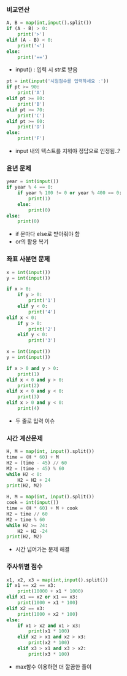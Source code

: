 ### 비교연산
```py
A, B = map(int,input().split())
if (A - B) > 0:
    print('>')
elif (A - B) < 0:
    print('<')
else:
    print('==')
```
- input() : 입력 시 str로 받음

```py
pt = int(input('시험점수를 입력하세요 :'))
if pt >= 90:
    print('A')
elif pt >= 80:
    print('B')
elif pt >= 70:
    print('C')
elif pt >= 60:
    print('D')
else:
    print('F')
```
- input 내의 텍스트를 지워야 정답으로 인정됨..?

### 윤년 문제
```py
year = int(input())
if year % 4 == 0:
    if year % 100 != 0 or year % 400 == 0:
        print(1)
    else:
        print(0)
else:
    print(0)
```
- if 문마다 else로 받아줘야 함
- or의 활용 복기

### 좌표 사분면 문제
```py
x = int(input())
y = int(input())

if x > 0:
    if y > 0:
        print('1')
    elif y < 0:
        print('4')
elif x < 0:
    if y > 0:
        print('2')
    elif y < 0:
        print('3')
```
```py
x = int(input())
y = int(input())

if x > 0 and y > 0:
    print(1)
elif x < 0 and y > 0:
    print(2)
elif x < 0 and y < 0:
    print(3)
elif x > 0 and y < 0:
    print(4)
```
- 두 줄로 입력 이슈

### 시간 계산문제
```py
H, M = map(int, input().split())
time = (H * 60) + M
H2 = (time - 45) // 60
M2 = (time - 45) % 60
while H2 < 0:
    H2 = H2 + 24
print(H2, M2)
```

```py
H, M = map(int, input().split())
cook = int(input())
time = (H * 60) + M + cook
H2 = time // 60
M2 = time % 60
while H2 >= 24:
    H2 = H2 -24
print(H2, M2)
```
- 시간 넘어가는 문제 해결

### 주사위별 점수
```py
x1, x2, x3 = map(int,input().split())
if x1 == x2 == x3:
    print(10000 + x1 * 1000)
elif x1 == x2 or x1 == x3:
    print(1000 + x1 * 100)
elif x2 == x3:
    print(1000 + x2 * 100)
else:
    if x1 > x2 and x1 > x3:
        print(x1 * 100)
    elif x2 > x1 and x2 > x3:
        print(x2 * 100)
    elif x3 > x1 and x3 > x2:
        print(x3 * 100)
```
- max함수 이용하면 더 깔끔한 풀이